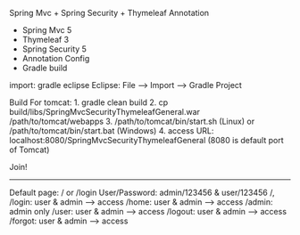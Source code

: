 Spring Mvc + Spring Security + Thymeleaf Annotation
- Spring Mvc 5
- Thymeleaf 3
- Spring Security 5
- Annotation Config
- Gradle build

import:
    gradle eclipse
Eclipse: File --> Import --> Gradle Project

Build For tomcat:
    1. gradle clean build
    2. cp build/libs/SpringMvcSecurityThymeleafGeneral.war /path/to/tomcat/webapps
    3. /path/to/tomcat/bin/start.sh (Linux) or /path/to/tomcat/bin/start.bat (Windows)
    4. access URL: localhost:8080/SpringMvcSecurityThymeleafGeneral (8080 is default port of Tomcat)

Join!


-----------
Default page: / or /login
User/Password: admin/123456 & user/123456
/, /login: user & admin --> access
/home: user & admin --> access
/admin: admin only
/user: user & admin --> access
/logout: user & admin --> access
/forgot: user & admin --> access
